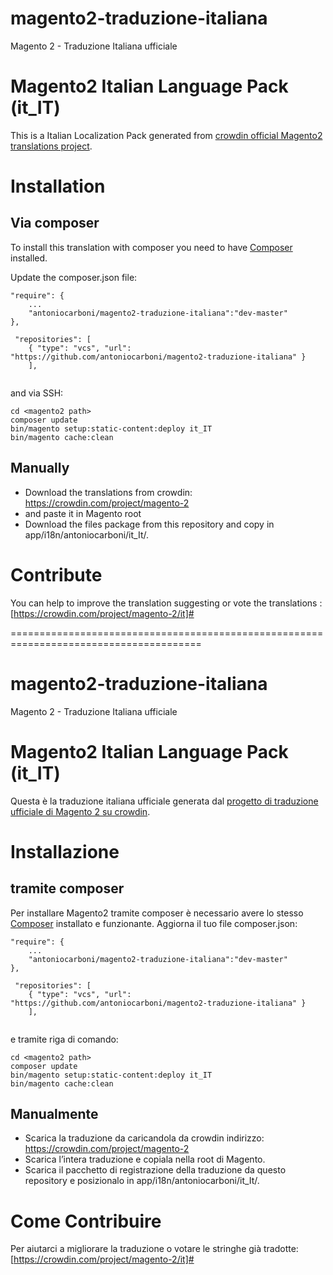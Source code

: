 # magento2-traduzione-italiana
Magento 2 - Traduzione Italiana ufficiale


# Magento2 Italian Language Pack (it_IT)
This is a Italian Localization Pack generated from [crowdin official Magento2 translations project](https://crowdin.com/project/magento-2).


# Installation
## Via composer
To install this translation with composer you need to have [Composer](https://getcomposer.org) installed.

Update the composer.json file:
```
"require": {
	...
	"antoniocarboni/magento2-traduzione-italiana":"dev-master"
},

 "repositories": [
    { "type": "vcs", "url":  "https://github.com/antoniocarboni/magento2-traduzione-italiana" }
    ],
    
```
and via SSH:

```
cd <magento2 path>
composer update
bin/magento setup:static-content:deploy it_IT
bin/magento cache:clean
```

## Manually
* Download the translations from crowdin:
https://crowdin.com/project/magento-2
* and paste it in Magento root
* Download the files package from this repository and copy in app/i18n/antoniocarboni/it_It/.



# Contribute
You can help to improve the translation suggesting or vote the translations :
[https://crowdin.com/project/magento-2/it]#



=======================================================================================

# magento2-traduzione-italiana
Magento 2 - Traduzione Italiana ufficiale


# Magento2 Italian Language Pack (it_IT)
Questa è la traduzione italiana ufficiale generata dal [progetto di traduzione ufficiale di Magento 2 su crowdin](https://crowdin.com/project/magento-2).


# Installazione
## tramite composer
Per installare Magento2 tramite composer è necessario avere lo stesso [Composer](https://getcomposer.org) installato e funzionante.
Aggiorna il tuo file composer.json:
```
"require": {
	...
	"antoniocarboni/magento2-traduzione-italiana":"dev-master"
},

 "repositories": [
    { "type": "vcs", "url":  "https://github.com/antoniocarboni/magento2-traduzione-italiana" }
    ],
    
```
e tramite riga di comando:

```
cd <magento2 path>
composer update
bin/magento setup:static-content:deploy it_IT
bin/magento cache:clean
```


## Manualmente
* Scarica la traduzione da caricandola da crowdin indirizzo:
https://crowdin.com/project/magento-2
* Scarica l’intera traduzione e copiala nella root di Magento.
* Scarica il pacchetto di registrazione della traduzione da questo repository e posizionalo in app/i18n/antoniocarboni/it_It/.



# Come Contribuire
Per aiutarci a migliorare la traduzione o votare le stringhe già tradotte:
[https://crowdin.com/project/magento-2/it]#



